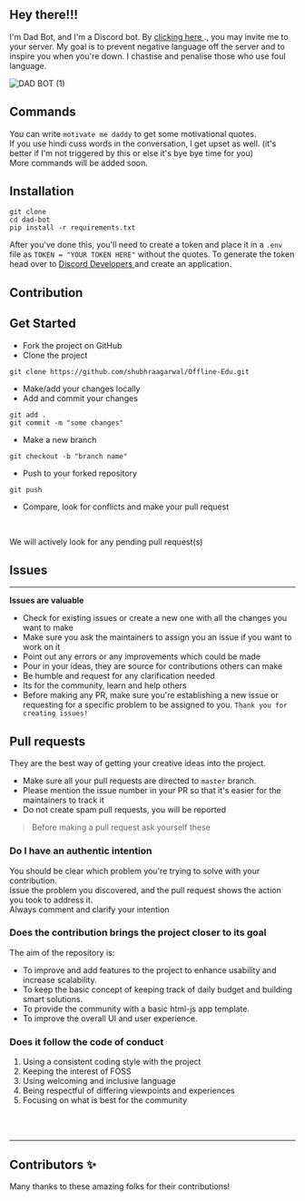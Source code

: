 ## Hey there!!!

I'm Dad Bot, and I'm a Discord bot. By <a href="https://lnkd.in/gQ5YDjz"> clicking here </a>., you may invite me to your server. My goal is to prevent negative language off the server and to inspire you when you're down. I chastise and penalise those who use foul language. 

![DAD BOT (1)](https://user-images.githubusercontent.com/53416067/135572057-ea09df92-e28e-4b13-888a-e8c8501bd52d.jpg)



## Commands

You can write `motivate me daddy` to get some motivational quotes. <br>
If you use hindi cuss words in the conversation, I get upset as well. (it's better if I'm not triggered by this or else it's bye bye time for you) <br>
More commands will be added soon.

## Installation

`git clone` <br>
`cd dad-bot` <br>
`pip install -r requirements.txt` <br>

After you've done this, you'll need to create a token and place it in a `.env` file as `TOKEN = "YOUR TOKEN HERE"` without the quotes.
To generate the token head over to <a href ="https://discord.com/developers/applications"> Discord Developers </a> and create an application.

## Contribution
## Get Started
- Fork the project on GitHub
- Clone the project
```
git clone https://github.com/shubhraagarwal/Offline-Edu.git
```
- Make/add your changes locally
- Add and commit your changes
```
git add .
git commit -m "some changes"
```
- Make a new branch 
```
git checkout -b "branch name"
```

- Push to your forked repository
```
git push
```
- Compare, look for conflicts and make your pull request
<br>

We will actively look for any pending pull request(s)
## Issues
---
__Issues are valuable__
- Check for existing issues or create a new one with all the changes you want to make
- Make sure you ask the maintainers to assign you an issue if you want to work on it
- Point out any errors or any improvements which could be made
- Pour in your ideas, they are source for contributions others can make
- Be humble and request for any clarification needed
- Its for the community, learn and help others
- Before making any PR, make sure you're establishing a new issue or requesting for a specific problem to be assigned to you.
`Thank you for creating issues!`

## Pull requests
They are the best way of getting your creative ideas into the project.

- Make sure all your pull requests are directed to `master` branch.
- Please mention the issue number in your PR so that it's easier for the maintainers to track it
- Do not create spam pull requests, you will be reported
> Before making a pull request ask yourself these
### __Do I have an authentic intention__

You should be clear which problem you're trying to solve with your contribution.
<br>
Issue the problem you discovered, and the pull request shows the action you took to address it.<br>
Always comment and clarify your intention
<br>

###  __Does the contribution brings the project closer to its goal__
The aim of the repository is: 

- To improve and add features to the project to enhance usability and increase scalability.
- To keep the basic concept of keeping track of daily budget and building smart solutions.
- To provide the community with a basic html-js app template.
- To improve the overall UI and user experience.


### __Does it follow the code of conduct__

1. Using a consistent coding style with the project
2. Keeping the interest of FOSS
3. Using welcoming and inclusive language
4. Being respectful of differing viewpoints and experiences
5. Focusing on what is best for the community
<br>
<br>

---
## Contributors ✨

Many thanks to these amazing folks for their contributions!
